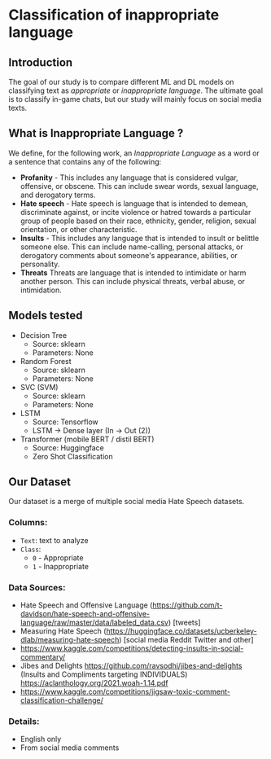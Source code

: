 # Classification of inappropriate language

## Introduction

The goal of our study is to compare different ML and DL models on classifying text as *appropriate* or *inappropriate language*.
The ultimate goal is to classify in-game chats, but our study will mainly focus on social media texts.

## What is Inappropriate Language ?
We define, for the following work, an *Inappropriate Language* as a word or a sentence that contains any of the following:
- **Profanity** - This includes any language that is considered vulgar, offensive, or obscene. This can include swear words, sexual language, and derogatory terms.
- **Hate speech** - Hate speech is language that is intended to demean, discriminate against, or incite violence or hatred towards a particular group of people based on their race, ethnicity, gender, religion, sexual orientation, or other characteristic.
- **Insults** - This includes any language that is intended to insult or belittle someone else. This can include name-calling, personal attacks, or derogatory comments about someone's appearance, abilities, or personality.
- **Threats** Threats are language that is intended to intimidate or harm another person. This can include physical threats, verbal abuse, or intimidation.



## Models tested

- Decision Tree
    - Source: sklearn
    - Parameters: None
- Random Forest
    - Source: sklearn
    - Parameters: None
- SVC (SVM)
    - Source: sklearn
    - Parameters: None
- LSTM
    - Source: Tensorflow
    - LSTM -> Dense layer (In -> Out (2))
- Transformer (mobile BERT / distil BERT)
    - Source: Huggingface
    - Zero Shot Classification


## Our Dataset

Our dataset is a merge of multiple social media Hate Speech datasets.

### Columns:

- `Text`: text to analyze
- `Class`:
    - `0` - Appropriate
    - `1` - Inappropriate

### Data Sources:
- Hate Speech and Offensive Language (https://github.com/t-davidson/hate-speech-and-offensive-language/raw/master/data/labeled_data.csv) [tweets]
- Measuring Hate Speech (https://huggingface.co/datasets/ucberkeley-dlab/measuring-hate-speech) [social media Reddit Twitter and other]
- https://www.kaggle.com/competitions/detecting-insults-in-social-commentary/
- Jibes and Delights https://github.com/ravsodhi/jibes-and-delights (Insults and Compliments targeting INDIVIDUALS) https://aclanthology.org/2021.woah-1.14.pdf
- https://www.kaggle.com/competitions/jigsaw-toxic-comment-classification-challenge/ 

### Details:
- English only
- From social media comments
